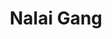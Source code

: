 ---
title: "Nalai Gang"
title_bn: "নালাই গাং"
description: "Nalai gang starts from the Jharuya bil and ends at the Kushiyara river."
---